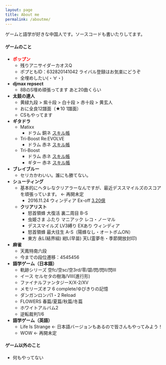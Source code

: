 ```yaml
---
layout: page
title: About me
permalink: /aboutme/
---
```


ゲームと語学が好きな中国人です。ソースコードも書いたりしてます。

#### **ゲームのこと**
* **<font color="red">ポップン</font>**
  * 残りアニサイダーカオスQ
  * ポプともID：632820141042 ライバル登録はお気楽にどうぞ
  * 全埋めしたい(・∀・)
* **djmax repsect**
  * 8BのS埋め頑張ってます あと20曲くらい
* **太鼓の達人**
  * 黄緑九段 > 紫十段 > 白十段 > 赤十段 > 黄玄人
  * おに全良12譜面（★10 1譜面）
  * CSもやってます
* **ギタドラ**
  * Matixx
    * ドラム 銅ネ [スキル帳](http://gsv.fun/matixx/1/d)
  * Tri-Boost Re:EVOLVE
    * ドラム 赤ネ [スキル帳](https://gitadora-skill-viewer.herokuapp.com/tbre/1/d)
  * Tri-Boost
    * ドラム 赤ネ [スキル帳](https://gitadora-skill-viewer.herokuapp.com/tb/1/d) 
    * ギター 赤ネ [スキル帳](https://gitadora-skill-viewer.herokuapp.com/tb/1/g) 
* **ブレイブルー**
  * セリカかわいい。誰にも勝てない。
* **シューティング**
  * 基本的にヘタレなクリアラーなんですが、最近デススマイルズのスコアを頑張っています。 <- 再開未定
    * 2016.11.24 ウィンディア Ex-off [3.20億](https://twitter.com/ssdh233/status/801364272563572737)
  * **クリアリスト**
    * 怒首領蜂 大復活 裏二周目 B-S
    * 虫姫さま ふたり マニアック レコ・ノーマル
    * デススマイルズ LV3縛り EXあり ウィンディア
    * 怒首領蜂 最大往生 A-S（陽蜂なし・オートボムON）
    * 東方 永L(結界組) 紺L(早苗) 天L(霊夢冬・季節開放封印)
* **麻雀**
  * 天鳳特南六段
  * 今までの段位遷移：4545456
* **語学ゲーム（日本語）**
  * 軌跡シリーズ 空fc/空sc/空3rd/零/碧/閃/閃II/閃III
  * イース セルセタの樹海/VIII(進行形)
  * ファイナルファンタジーX/X-2/XV
  * メモリーズオフ 6 complete/ゆびきりの記憶
  * ダンガンロンパ1・2 Reload
  * FLOWERS 春篇/夏篇/秋篇/冬篇
  * ホワイトアルバム2
  * 逆転裁判1/6
* **語学ゲーム（英語）**
  * Life Is Strange <- 日本語バージョンもあるので皆さんもやってみよう！
  * WOW <- 再開未定

#### **ゲーム以外のこと**
* 何もやってない